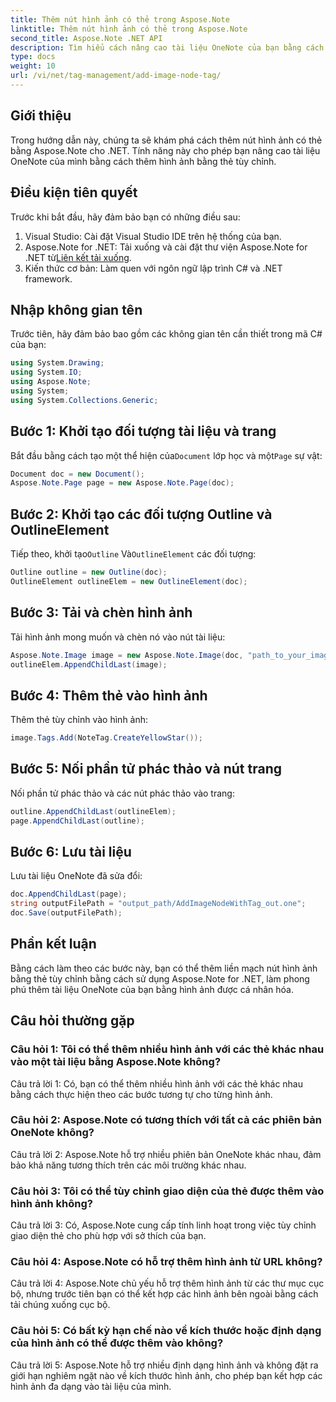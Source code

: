 ```yaml
---
title: Thêm nút hình ảnh có thẻ trong Aspose.Note
linktitle: Thêm nút hình ảnh có thẻ trong Aspose.Note
second_title: Aspose.Note .NET API
description: Tìm hiểu cách nâng cao tài liệu OneNote của bạn bằng cách thêm hình ảnh có thẻ tùy chỉnh bằng Aspose.Note for .NET.
type: docs
weight: 10
url: /vi/net/tag-management/add-image-node-tag/
---
```

## Giới thiệu

Trong hướng dẫn này, chúng ta sẽ khám phá cách thêm nút hình ảnh có thẻ bằng Aspose.Note cho .NET. Tính năng này cho phép bạn nâng cao tài liệu OneNote của mình bằng cách thêm hình ảnh bằng thẻ tùy chỉnh.

## Điều kiện tiên quyết

Trước khi bắt đầu, hãy đảm bảo bạn có những điều sau:

1. Visual Studio: Cài đặt Visual Studio IDE trên hệ thống của bạn.
2.  Aspose.Note for .NET: Tải xuống và cài đặt thư viện Aspose.Note for .NET từ[Liên kết tải xuống](https://releases.aspose.com/note/net/).
3. Kiến thức cơ bản: Làm quen với ngôn ngữ lập trình C# và .NET framework.

## Nhập không gian tên

Trước tiên, hãy đảm bảo bao gồm các không gian tên cần thiết trong mã C# của bạn:

```csharp
using System.Drawing;
using System.IO;
using Aspose.Note;
using System;
using System.Collections.Generic;
```

## Bước 1: Khởi tạo đối tượng tài liệu và trang

 Bắt đầu bằng cách tạo một thể hiện của`Document` lớp học và một`Page` sự vật:

```csharp
Document doc = new Document();
Aspose.Note.Page page = new Aspose.Note.Page(doc);
```

## Bước 2: Khởi tạo các đối tượng Outline và OutlineElement

 Tiếp theo, khởi tạo`Outline` Và`OutlineElement` các đối tượng:

```csharp
Outline outline = new Outline(doc);
OutlineElement outlineElem = new OutlineElement(doc);
```

## Bước 3: Tải và chèn hình ảnh

Tải hình ảnh mong muốn và chèn nó vào nút tài liệu:

```csharp
Aspose.Note.Image image = new Aspose.Note.Image(doc, "path_to_your_image.jpg");
outlineElem.AppendChildLast(image);
```

## Bước 4: Thêm thẻ vào hình ảnh

Thêm thẻ tùy chỉnh vào hình ảnh:

```csharp
image.Tags.Add(NoteTag.CreateYellowStar());
```

## Bước 5: Nối phần tử phác thảo và nút trang

Nối phần tử phác thảo và các nút phác thảo vào trang:

```csharp
outline.AppendChildLast(outlineElem);
page.AppendChildLast(outline);
```

## Bước 6: Lưu tài liệu

Lưu tài liệu OneNote đã sửa đổi:

```csharp
doc.AppendChildLast(page);
string outputFilePath = "output_path/AddImageNodeWithTag_out.one";
doc.Save(outputFilePath);
```

## Phần kết luận

Bằng cách làm theo các bước này, bạn có thể thêm liền mạch nút hình ảnh bằng thẻ tùy chỉnh bằng cách sử dụng Aspose.Note for .NET, làm phong phú thêm tài liệu OneNote của bạn bằng hình ảnh được cá nhân hóa.

## Câu hỏi thường gặp

### Câu hỏi 1: Tôi có thể thêm nhiều hình ảnh với các thẻ khác nhau vào một tài liệu bằng Aspose.Note không?

Câu trả lời 1: Có, bạn có thể thêm nhiều hình ảnh với các thẻ khác nhau bằng cách thực hiện theo các bước tương tự cho từng hình ảnh.

### Câu hỏi 2: Aspose.Note có tương thích với tất cả các phiên bản OneNote không?

Câu trả lời 2: Aspose.Note hỗ trợ nhiều phiên bản OneNote khác nhau, đảm bảo khả năng tương thích trên các môi trường khác nhau.

### Câu hỏi 3: Tôi có thể tùy chỉnh giao diện của thẻ được thêm vào hình ảnh không?

Câu trả lời 3: Có, Aspose.Note cung cấp tính linh hoạt trong việc tùy chỉnh giao diện thẻ cho phù hợp với sở thích của bạn.

### Câu hỏi 4: Aspose.Note có hỗ trợ thêm hình ảnh từ URL không?

Câu trả lời 4: Aspose.Note chủ yếu hỗ trợ thêm hình ảnh từ các thư mục cục bộ, nhưng trước tiên bạn có thể kết hợp các hình ảnh bên ngoài bằng cách tải chúng xuống cục bộ.

### Câu hỏi 5: Có bất kỳ hạn chế nào về kích thước hoặc định dạng của hình ảnh có thể được thêm vào không?

Câu trả lời 5: Aspose.Note hỗ trợ nhiều định dạng hình ảnh và không đặt ra giới hạn nghiêm ngặt nào về kích thước hình ảnh, cho phép bạn kết hợp các hình ảnh đa dạng vào tài liệu của mình.
